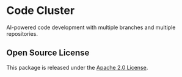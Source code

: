 # Code Cluster

AI-powered code development with multiple branches and multiple repositories.

## Open Source License

This package is released under the [Apache 2.0 License](./LICENSE).
